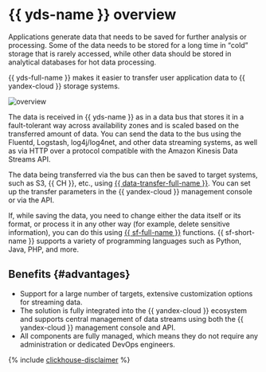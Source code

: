 # {{ yds-name }} overview

Applications generate data that needs to be saved for further analysis or processing. Some of the data needs to be stored for a long time in <q>cold</q> storage that is rarely accessed, while other data should be stored in analytical databases for hot data processing.

{{ yds-full-name }} makes it easier to transfer user application data to {{ yandex-cloud }} storage systems.

![overview](../../_assets/data-streams/overview.svg)

The data is received in {{ yds-name }} as in a data bus that stores it in a fault-tolerant way across availability zones and is scaled based on the transferred amount of data. You can send the data to the bus using the Fluentd, Logstash, log4j/log4net, and other data streaming systems, as well as via HTTP over a protocol compatible with the Amazon Kinesis Data Streams API.

The data being transferred via the bus can then be saved to target systems, such as S3, {{ CH }}, etc., using [{{ data-transfer-full-name }}](../../data-transfer/concepts/index.md). You can set up the transfer parameters in the {{ yandex-cloud }} management console or via the API.

If, while saving the data, you need to change either the data itself or its format, or process it in any other way (for example, delete sensitive information), you can do this using [{{ sf-full-name }}](../../functions/concepts/index.md) functions. {{ sf-short-name }} supports a variety of programming languages such as Python, Java, PHP, and more.

## Benefits {#advantages}

* Support for a large number of targets, extensive customization options for streaming data.
* The solution is fully integrated into the {{ yandex-cloud }} ecosystem and supports central management of data streams using both the {{ yandex-cloud }} management console and API.
* All components are fully managed, which means they do not require any administration or dedicated DevOps engineers.

{% include [clickhouse-disclaimer](../../_includes/clickhouse-disclaimer.md) %}